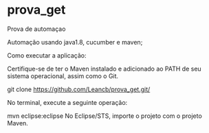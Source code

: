 # prova_get
Prova de automaçao


Automação usando java1.8, cucumber e maven;

Como executar a aplicação:

Certifique-se de ter o Maven instalado e adicionado ao PATH de seu sistema operacional, assim como o Git.

git clone https://github.com/Leancb/prova_get.git/

No terminal, execute a seguinte operação:

mvn eclipse:eclipse No Eclipse/STS, importe o projeto com o projeto Maven.
